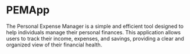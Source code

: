 # PEMApp
The Personal Expense Manager is a simple and efficient tool designed to help individuals manage their personal finances. This application allows users to track their income, expenses, and savings, providing a clear and organized view of their financial health.

